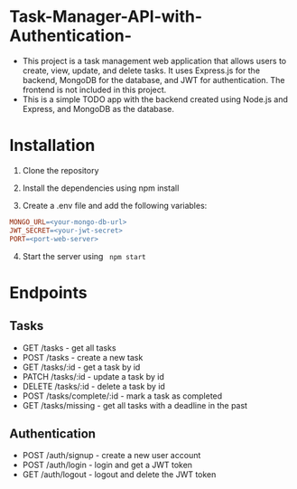 # Task-Manager-API-with-Authentication-
- This project is a task management web application that allows users to create, view, update, and delete tasks. It uses Express.js for the backend, MongoDB for the database, and JWT for authentication. The frontend is not included in this project.
- This is a simple TODO app with the backend created using Node.js and Express, and MongoDB as the database.

# Installation
1. Clone the repository

2. Install the dependencies using npm install

3. Create a .env file and add the following variables:

```makefile
MONGO_URL=<your-mongo-db-url>
JWT_SECRET=<your-jwt-secret>
PORT=<port-web-server>
```
4. Start the server using ` npm start`

# Endpoints
## Tasks
- GET /tasks - get all tasks
- POST /tasks - create a new task
- GET /tasks/:id - get a task by id
- PATCH /tasks/:id - update a task by id
- DELETE /tasks/:id - delete a task by id
- POST /tasks/complete/:id - mark a task as completed
- GET /tasks/missing - get all tasks with a deadline in the past
## Authentication
- POST /auth/signup - create a new user account
- POST /auth/login - login and get a JWT token
- GET /auth/logout - logout and delete the JWT token
